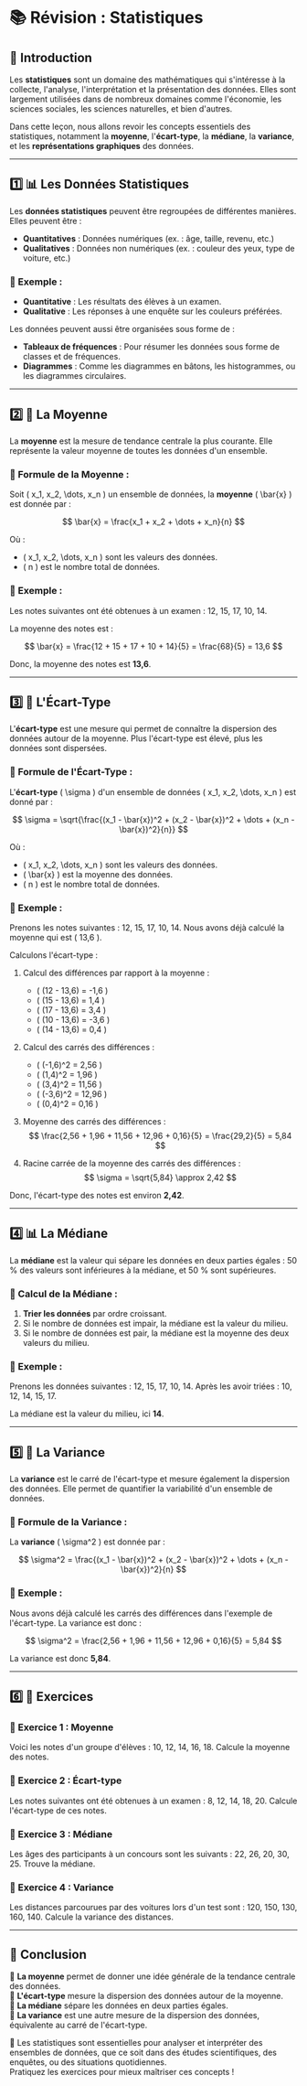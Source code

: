 # 📚 Révision : Statistiques

## 🧐 Introduction

Les **statistiques** sont un domaine des mathématiques qui s'intéresse à la collecte, l'analyse, l'interprétation et la présentation des données. Elles sont largement utilisées dans de nombreux domaines comme l'économie, les sciences sociales, les sciences naturelles, et bien d'autres. 

Dans cette leçon, nous allons revoir les concepts essentiels des statistiques, notamment la **moyenne**, l'**écart-type**, la **médiane**, la **variance**, et les **représentations graphiques** des données.

---

## 1️⃣ 📊 Les Données Statistiques

Les **données statistiques** peuvent être regroupées de différentes manières. Elles peuvent être :
- **Quantitatives** : Données numériques (ex. : âge, taille, revenu, etc.)
- **Qualitatives** : Données non numériques (ex. : couleur des yeux, type de voiture, etc.)

### 📌 Exemple :
- **Quantitative** : Les résultats des élèves à un examen.
- **Qualitative** : Les réponses à une enquête sur les couleurs préférées.

Les données peuvent aussi être organisées sous forme de :
- **Tableaux de fréquences** : Pour résumer les données sous forme de classes et de fréquences.
- **Diagrammes** : Comme les diagrammes en bâtons, les histogrammes, ou les diagrammes circulaires.

---

## 2️⃣ 🧮 La Moyenne

La **moyenne** est la mesure de tendance centrale la plus courante. Elle représente la valeur moyenne de toutes les données d'un ensemble.

### 📌 Formule de la Moyenne :

Soit \( x_1, x_2, \dots, x_n \) un ensemble de données, la **moyenne** \( \bar{x} \) est donnée par :

$$ \bar{x} = \frac{x_1 + x_2 + \dots + x_n}{n} $$

Où :
- \( x_1, x_2, \dots, x_n \) sont les valeurs des données.
- \( n \) est le nombre total de données.

### 📌 Exemple :
Les notes suivantes ont été obtenues à un examen : 12, 15, 17, 10, 14.

La moyenne des notes est :

$$ \bar{x} = \frac{12 + 15 + 17 + 10 + 14}{5} = \frac{68}{5} = 13,6 $$

Donc, la moyenne des notes est **13,6**.

---

## 3️⃣ 📏 L'Écart-Type

L'**écart-type** est une mesure qui permet de connaître la dispersion des données autour de la moyenne. Plus l'écart-type est élevé, plus les données sont dispersées. 

### 📌 Formule de l'Écart-Type :

L'**écart-type** \( \sigma \) d'un ensemble de données \( x_1, x_2, \dots, x_n \) est donné par :

$$ \sigma = \sqrt{\frac{(x_1 - \bar{x})^2 + (x_2 - \bar{x})^2 + \dots + (x_n - \bar{x})^2}{n}} $$

Où :
- \( x_1, x_2, \dots, x_n \) sont les valeurs des données.
- \( \bar{x} \) est la moyenne des données.
- \( n \) est le nombre total de données.

### 📌 Exemple :

Prenons les notes suivantes : 12, 15, 17, 10, 14. Nous avons déjà calculé la moyenne qui est \( 13,6 \).

Calculons l'écart-type :

1. Calcul des différences par rapport à la moyenne :
   - \( (12 - 13,6) = -1,6 \)
   - \( (15 - 13,6) = 1,4 \)
   - \( (17 - 13,6) = 3,4 \)
   - \( (10 - 13,6) = -3,6 \)
   - \( (14 - 13,6) = 0,4 \)

2. Calcul des carrés des différences :
   - \( (-1,6)^2 = 2,56 \)
   - \( (1,4)^2 = 1,96 \)
   - \( (3,4)^2 = 11,56 \)
   - \( (-3,6)^2 = 12,96 \)
   - \( (0,4)^2 = 0,16 \)

3. Moyenne des carrés des différences :
   $$ \frac{2,56 + 1,96 + 11,56 + 12,96 + 0,16}{5} = \frac{29,2}{5} = 5,84 $$

4. Racine carrée de la moyenne des carrés des différences :
   $$ \sigma = \sqrt{5,84} \approx 2,42 $$

Donc, l'écart-type des notes est environ **2,42**.

---

## 4️⃣ 📊 La Médiane

La **médiane** est la valeur qui sépare les données en deux parties égales : 50 % des valeurs sont inférieures à la médiane, et 50 % sont supérieures. 

### 📌 Calcul de la Médiane :

1. **Trier les données** par ordre croissant.
2. Si le nombre de données est impair, la médiane est la valeur du milieu.
3. Si le nombre de données est pair, la médiane est la moyenne des deux valeurs du milieu.

### 📌 Exemple :

Prenons les données suivantes : 12, 15, 17, 10, 14. Après les avoir triées : 10, 12, 14, 15, 17.

La médiane est la valeur du milieu, ici **14**.

---

## 5️⃣ 📐 La Variance

La **variance** est le carré de l'écart-type et mesure également la dispersion des données. Elle permet de quantifier la variabilité d'un ensemble de données.

### 📌 Formule de la Variance :

La **variance** \( \sigma^2 \) est donnée par :

$$ \sigma^2 = \frac{(x_1 - \bar{x})^2 + (x_2 - \bar{x})^2 + \dots + (x_n - \bar{x})^2}{n} $$

### 📌 Exemple :

Nous avons déjà calculé les carrés des différences dans l'exemple de l'écart-type. La variance est donc :

$$ \sigma^2 = \frac{2,56 + 1,96 + 11,56 + 12,96 + 0,16}{5} = 5,84 $$

La variance est donc **5,84**.

---

## 6️⃣ 📝 Exercices

### 📌 Exercice 1 : Moyenne
Voici les notes d'un groupe d'élèves : 10, 12, 14, 16, 18. Calcule la moyenne des notes.

### 📌 Exercice 2 : Écart-type
Les notes suivantes ont été obtenues à un examen : 8, 12, 14, 18, 20. Calcule l'écart-type de ces notes.

### 📌 Exercice 3 : Médiane
Les âges des participants à un concours sont les suivants : 22, 26, 20, 30, 25. Trouve la médiane.

### 📌 Exercice 4 : Variance
Les distances parcourues par des voitures lors d'un test sont : 120, 150, 130, 160, 140. Calcule la variance des distances.

---

## 🎯 Conclusion

📌 **La moyenne** permet de donner une idée générale de la tendance centrale des données.  
📌 **L'écart-type** mesure la dispersion des données autour de la moyenne.  
📌 **La médiane** sépare les données en deux parties égales.  
📌 **La variance** est une autre mesure de la dispersion des données, équivalente au carré de l'écart-type.

🎯 Les statistiques sont essentielles pour analyser et interpréter des ensembles de données, que ce soit dans des études scientifiques, des enquêtes, ou des situations quotidiennes.  
Pratiquez les exercices pour mieux maîtriser ces concepts !
